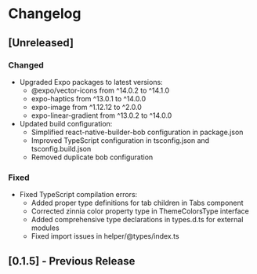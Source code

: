 # Changelog

## [Unreleased]

### Changed
- Upgraded Expo packages to latest versions:
  - @expo/vector-icons from ^14.0.2 to ^14.1.0
  - expo-haptics from ^13.0.1 to ^14.0.0
  - expo-image from ^1.12.12 to ^2.0.0
  - expo-linear-gradient from ^13.0.2 to ^14.0.0
- Updated build configuration:
  - Simplified react-native-builder-bob configuration in package.json
  - Improved TypeScript configuration in tsconfig.json and tsconfig.build.json
  - Removed duplicate bob configuration

### Fixed
- Fixed TypeScript compilation errors:
  - Added proper type definitions for tab children in Tabs component
  - Corrected zinnia color property type in ThemeColorsType interface
  - Added comprehensive type declarations in types.d.ts for external modules
  - Fixed import issues in helper/@types/index.ts

## [0.1.5] - Previous Release
